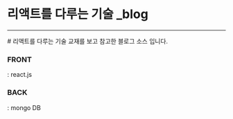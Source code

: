 <h1> 리액트를 다루는 기술 _blog</h1>
<hr />
# 리액트를 다루는 기술 교재를 보고 참고한 블로그 소스 입니다.
<h3>FRONT</h3> :  react.js <br /> 
<h3>BACK</h3> :   mongo DB
